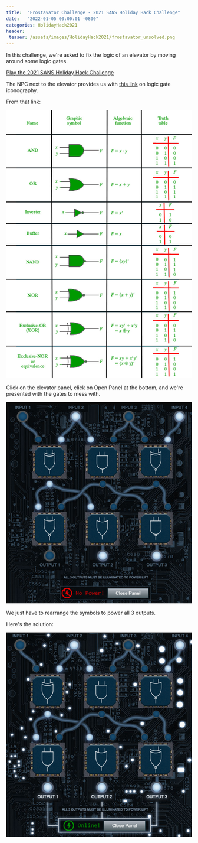 ```yaml
---
title:  "Frostavator Challenge - 2021 SANS Holiday Hack Challenge"
date:   "2022-01-05 00:00:01 -0800"
categories: HolidayHack2021
header:
 teaser: /assets/images/HolidayHack2021/frostavator_unsolved.png
---
```


In this challenge, we're asked to fix the logic of an elevator by moving around some logic gates.

[Play the 2021 SANS Holiday Hack Challenge](https://2021.kringlecon.com/invite)

The NPC next to the elevator provides us with [this link](https://www.geeksforgeeks.org/introduction-of-logic-gates/) on logic gate iconography.

From that link:

![Logic Gate Icons Truth Table](/assets/images/HolidayHack2021/logic_gate_icons.png) 

Click on the elevator panel, click on Open Panel at the bottom, and we're presented with the gates to mess with.

![Starting Puzzle](/assets/images/HolidayHack2021/frostavator_unsolved.png)

We just have to rearrange the symbols to power all 3 outputs.

Here's the solution:

![Solved Puzzle](/assets/images/HolidayHack2021/frostavator_solved.png)